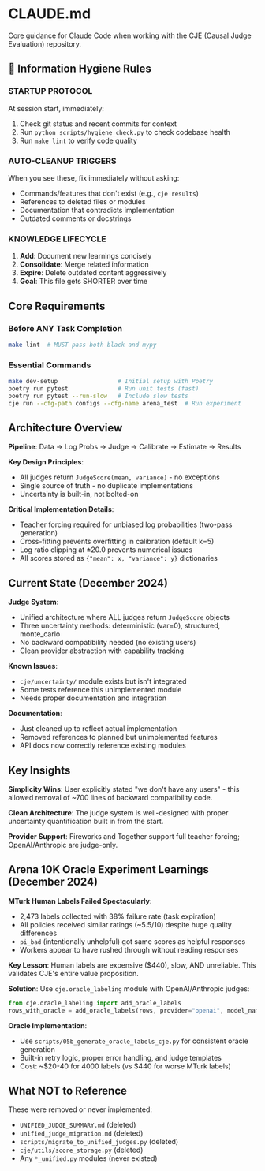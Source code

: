 # CLAUDE.md

Core guidance for Claude Code when working with the CJE (Causal Judge Evaluation) repository.

## 🎯 Information Hygiene Rules

### STARTUP PROTOCOL
At session start, immediately:
1. Check git status and recent commits for context
2. Run `python scripts/hygiene_check.py` to check codebase health
3. Run `make lint` to verify code quality

### AUTO-CLEANUP TRIGGERS
When you see these, fix immediately without asking:
- Commands/features that don't exist (e.g., `cje results`)
- References to deleted files or modules
- Documentation that contradicts implementation
- Outdated comments or docstrings

### KNOWLEDGE LIFECYCLE
1. **Add**: Document new learnings concisely
2. **Consolidate**: Merge related information 
3. **Expire**: Delete outdated content aggressively
4. **Goal**: This file gets SHORTER over time

## Core Requirements

### Before ANY Task Completion
```bash
make lint  # MUST pass both black and mypy
```

### Essential Commands
```bash
make dev-setup                 # Initial setup with Poetry
poetry run pytest              # Run unit tests (fast)
poetry run pytest --run-slow   # Include slow tests
cje run --cfg-path configs --cfg-name arena_test  # Run experiment
```

## Architecture Overview

**Pipeline**: Data → Log Probs → Judge → Calibrate → Estimate → Results

**Key Design Principles**:
- All judges return `JudgeScore(mean, variance)` - no exceptions
- Single source of truth - no duplicate implementations
- Uncertainty is built-in, not bolted-on

**Critical Implementation Details**:
- Teacher forcing required for unbiased log probabilities (two-pass generation)
- Cross-fitting prevents overfitting in calibration (default k=5)
- Log ratio clipping at ±20.0 prevents numerical issues
- All scores stored as `{"mean": x, "variance": y}` dictionaries

## Current State (December 2024)

**Judge System**:
- Unified architecture where ALL judges return `JudgeScore` objects
- Three uncertainty methods: deterministic (var=0), structured, monte_carlo
- No backward compatibility needed (no existing users)
- Clean provider abstraction with capability tracking

**Known Issues**:
- `cje/uncertainty/` module exists but isn't integrated
- Some tests reference this unimplemented module
- Needs proper documentation and integration

**Documentation**:
- Just cleaned up to reflect actual implementation
- Removed references to planned but unimplemented features
- API docs now correctly reference existing modules

## Key Insights

**Simplicity Wins**: User explicitly stated "we don't have any users" - this allowed removal of ~700 lines of backward compatibility code.

**Clean Architecture**: The judge system is well-designed with proper uncertainty quantification built in from the start.

**Provider Support**: Fireworks and Together support full teacher forcing; OpenAI/Anthropic are judge-only.

## Arena 10K Oracle Experiment Learnings (December 2024)

**MTurk Human Labels Failed Spectacularly**:
- 2,473 labels collected with 38% failure rate (task expiration)
- All policies received similar ratings (~5.5/10) despite huge quality differences
- `pi_bad` (intentionally unhelpful) got same scores as helpful responses
- Workers appear to have rushed through without reading responses

**Key Lesson**: Human labels are expensive ($440), slow, AND unreliable. This validates CJE's entire value proposition.

**Solution**: Use `cje.oracle_labeling` module with OpenAI/Anthropic judges:
```python
from cje.oracle_labeling import add_oracle_labels
rows_with_oracle = add_oracle_labels(rows, provider="openai", model_name="gpt-4o")
```

**Oracle Implementation**:
- Use `scripts/05b_generate_oracle_labels_cje.py` for consistent oracle generation
- Built-in retry logic, proper error handling, and judge templates
- Cost: ~$20-40 for 4000 labels (vs $440 for worse MTurk labels)

## What NOT to Reference

These were removed or never implemented:
- `UNIFIED_JUDGE_SUMMARY.md` (deleted)
- `unified_judge_migration.md` (deleted) 
- `scripts/migrate_to_unified_judges.py` (deleted)
- `cje/utils/score_storage.py` (deleted)
- Any `*_unified.py` modules (never existed)